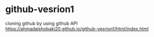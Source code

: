 # github-vesrion1
cloning github by using github API
https://ahmadalshobaki20.github.io/github-vesrion1/html/index.html
